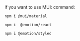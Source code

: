   if you want to use MUI:
  command:
  ```npm
  npm i @mui/material
  
  npm i  @emotion/react
  
  npm i @emotion/styled
```
